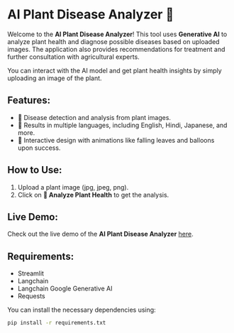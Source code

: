 # AI Plant Disease Analyzer 🌱

Welcome to the **AI Plant Disease Analyzer**! This tool uses **Generative AI** to analyze plant health and diagnose possible diseases based on uploaded images. The application also provides recommendations for treatment and further consultation with agricultural experts.

You can interact with the AI model and get plant health insights by simply uploading an image of the plant.

## Features:
- 🌱 Disease detection and analysis from plant images.
- 💬 Results in multiple languages, including English, Hindi, Japanese, and more.
- 🌟 Interactive design with animations like falling leaves and balloons upon success.

## How to Use:
1. Upload a plant image (jpg, jpeg, png).
2. Click on **🔎 Analyze Plant Health** to get the analysis.

## Live Demo:
Check out the live demo of the **AI Plant Disease Analyzer** [here](https://ai-plant-disease-analyzer.streamlit.app/).

## Requirements:
- Streamlit
- Langchain
- Langchain Google Generative AI
- Requests

You can install the necessary dependencies using:

```bash
pip install -r requirements.txt
